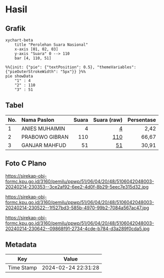 # Hasil

## Grafik

```mermaid
xychart-beta
    title "Perolehan Suara Nasional"
    x-axis [01, 02, 03]
    y-axis "Suara" 0 --> 110
    bar [4, 110, 51]
```

```mermaid
%%{init: {"pie": {"textPosition": 0.5}, "themeVariables": {"pieOuterStrokeWidth": "5px"}} }%%
pie showData
    "1" : 4
    "2" : 110
    "3" : 51
```

## Tabel

| No. | Nama Paslon    | Suara | Suara (raw) | Persentase |
|:--- |:-------------- | -----:| -----------:| ----------:|
| 1   | ANIES MUHAIMIN | 4     | [4][p-1]    | 2,42       |
| 2   | PRABOWO GIBRAN | 110   | [110][p-2]  | 66,67      |
| 3   | GANJAR MAHFUD  | 51    | [51][p-3]   | 30,91      |


[p-1]: https://github.com/gigit-pemilu/pemilu-2024/blob/main/pilpres/hitung-suara/sub/51-bali/sub/06-bangli/sub/04-kintamani/sub/2048-belandingan/sub/003-tps/sub/paslon-1.txt
[p-2]: https://github.com/gigit-pemilu/pemilu-2024/blob/main/pilpres/hitung-suara/sub/51-bali/sub/06-bangli/sub/04-kintamani/sub/2048-belandingan/sub/003-tps/sub/paslon-2.txt
[p-3]: https://github.com/gigit-pemilu/pemilu-2024/blob/main/pilpres/hitung-suara/sub/51-bali/sub/06-bangli/sub/04-kintamani/sub/2048-belandingan/sub/003-tps/sub/paslon-3.txt

## Foto C Plano

https://sirekap-obj-formc.kpu.go.id/3160/pemilu/ppwp/51/06/04/20/48/5106042048003-20240214-230353--3ce2af92-6ee2-4d0f-8b29-5eec7e315d32.jpg

https://sirekap-obj-formc.kpu.go.id/3160/pemilu/ppwp/51/06/04/20/48/5106042048003-20240214-230522--1f527bd3-585b-4970-99b2-7084a567ac47.jpg

https://sirekap-obj-formc.kpu.go.id/3160/pemilu/ppwp/51/06/04/20/48/5106042048003-20240214-230642--09868f91-2734-4cde-b784-d3a289f0cda5.jpg


## Metadata

| Key        | Value               |
| ---------- | ------------------- |
| Time Stamp | 2024-02-24 22:31:28 |



